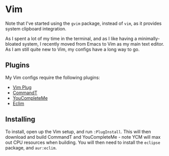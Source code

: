 # Vim

Note that I've started using the `gvim` package, instead of `vim`, as it provides system clipboard integration.

As I spent a lot of my time in the terminal, and as I like having a minimally-bloated system, I recently moved from Emacs to Vim as my main text editor. As I am still quite new to Vim, my configs have a long way to go.

## Plugins

My Vim configs require the following plugins:

- [Vim Plug](https://github.com/junegunn/vim-plug)
- [CommandT](https://github.com/wincent/command-t)
- [YouCompleteMe](https://github.com/valloric/youcompleteme)
- [Eclim](https://aur.archlinux.org/packages/eclim/)

## Installing

To install, open up the Vim setup, and run `:PlugInstall`. This will then download and build CommandT and YouCompleteMe - note YCM will max out CPU resources when building. You will then need to install the `eclipse` package, and `aur:eclim`.
